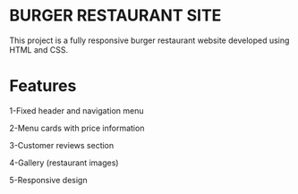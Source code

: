 # BURGER RESTAURANT SITE

This project is a fully responsive burger restaurant website developed using HTML and CSS.

# Features
1-Fixed header and navigation menu

2-Menu cards with price information

3-Customer reviews section

4-Gallery (restaurant images)

5-Responsive design 



